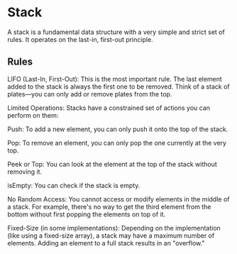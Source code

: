 # Stack

A stack is a fundamental data structure with a very simple and strict set of rules. It operates on the last-in, first-out principle.

## Rules

LIFO (Last-In, First-Out): This is the most important rule. The last element added to the stack is always the first one to be removed. Think of a stack of plates—you can only add or remove plates from the top.

Limited Operations: Stacks have a constrained set of actions you can perform on them:

Push: To add a new element, you can only push it onto the top of the stack.

Pop: To remove an element, you can only pop the one currently at the very top.

Peek or Top: You can look at the element at the top of the stack without removing it.

isEmpty: You can check if the stack is empty.

No Random Access: You cannot access or modify elements in the middle of a stack. For example, there's no way to get the third element from the bottom without first popping the elements on top of it.

Fixed-Size (in some implementations): Depending on the implementation (like using a fixed-size array), a stack may have a maximum number of elements. Adding an element to a full stack results in an "overflow."
